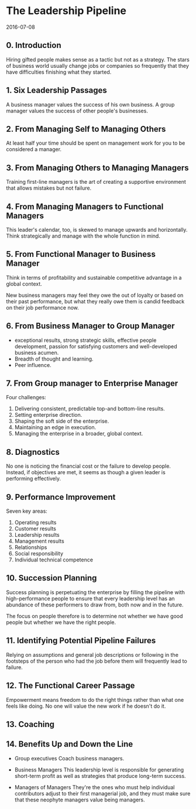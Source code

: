 # The Leadership Pipeline
2016-07-08


## 0. Introduction
Hiring gifted people makes sense as a tactic but not as a strategy.
The stars of business world usually change jobs or companies so frequently that they have difficulties finishing what they started.


## 1. Six Leadership Passages
A business manager values the success of his own business.
A group manager values the success of other people's businesses.


## 2. From Managing Self to Managing Others
At least half your time should be spent on management work for you to be considered a manager.


## 3. From Managing Others to Managing Managers
Training first-line managers is the art of creating a supportive environment that allows mistakes but not failure.


## 4. From Managing Managers to Functional Managers
This leader's calendar, too, is skewed to manage upwards and horizontally.
Think strategically and manage with the whole function in mind.


## 5. From Functional Manager to Business Manager
Think in terms of profitability and sustainable competitive advantage in a global context.

New business managers may feel they owe the out of loyalty or based on their past performance, but what they really owe them is candid feedback on their job performance now.


## 6. From Business Manager to Group Manager
  - exceptional results, strong strategic skills, effective people development, passion for satisfying customers and well-developed business acumen.
  - Breadth of thought and learning.
  - Peer influence.


## 7. From Group manager to Enterprise Manager
Four challenges:
  1. Delivering consistent, predictable top-and bottom-line results.
  2. Setting enterprise direction.
  3. Shaping the soft side of the enterprise.
  4. Maintaining an edge in execution.
  5. Managing the enterprise in a broader, global context.


## 8. Diagnostics
No one is noticing the financial cost or the failure to develop people. Instead, if objectives are met, it seems as though a given leader is performing effectively.


## 9. Performance Improvement
Seven key areas:
  1. Operating results
  2. Customer results
  3. Leadership results
  4. Management results
  5. Relationships
  6. Social responsibility
  7. Individual technical competence


## 10. Succession Planning
Success planning is perpetuating the enterprise by filling the pipeline with high-performance people to ensure that every leadership level has an abundance of these performers to draw from, both now and in the future.

The focus on people therefore is to determine not whether we have good people but whether we have the right people.


## 11. Identifying Potential Pipeline Failures
Relying on assumptions and general job descriptions or following in the footsteps of the person who had the job before them will frequently lead to failure.


## 12. The Functional Career Passage
Empowerment means freedom to do the right things rather than what one feels like doing. No one will value the new work if he doesn't do it.


## 13. Coaching


## 14. Benefits Up and Down the Line
- Group executives
  Coach business managers.

- Business Managers
  This leadership level is responsible for generating short-term profit as well as strategies that produce long-term success.

- Managers of Managers
  They're the ones who must help individual contributors adjust to their first managerial job, and they must make sure that these neophyte managers value being managers.
